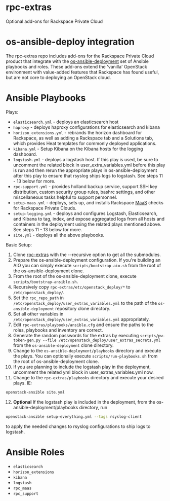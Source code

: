 # rpc-extras
Optional add-ons for Rackspace Private Cloud

# os-ansible-deploy integration

The rpc-extras repo includes add-ons for the Rackspace Private Cloud product
that integrate with the 
[os-ansible-deployment](https://github.com/stackforge/os-ansible-deployment)
set of Ansible playbooks and roles.
These add-ons extend the 'vanilla' OpenStack environment with value-added
features that Rackspace has found useful, but are not core to deploying an
OpenStack cloud.

# Ansible Playbooks

Plays:

* `elasticsearch.yml` - deploys an elasticsearch host
* `haproxy` - deploys haproxy configurations for elasticsearch and kibana
* `horizon_extensions.yml` - rebrands the horizon dashboard for Rackspace,
as well as adding a Rackspace tab and a Solutions tab, which provides
Heat templates for commonly deployed applications.
* `kibana.yml` - Setup Kibana on the Kibana hosts for the logging dashboard.
* `logstash.yml` - deploys a logstash host. If this play is used, be sure to 
uncomment the related block in user_extra_variables.yml before this play is 
run and then rerun the appropriate plays in os-ansible-deployment after this 
play to ensure that rsyslog ships logs to logstash. See steps 11 - 13 below 
for more.
* `rpc-support.yml` - provides holland backup service, support SSH key
distribution, custom security group rules, bashrc settings, and other
miscellaneous tasks helpful to support personnel.
* `setup-maas.yml` - deploys, sets up, and installs Rackspace
[MaaS](http://www.rackspace.com/cloud/monitoring) checks
for Rackspace Private Clouds.
* `setup-logging.yml` - deploys and configures Logstash, Elasticsearch, and 
Kibana to tag, index, and expose aggregated logs from all hosts and containers
in the deployment using the related plays mentioned above. See steps 11 - 13 
below for more.
* `site.yml` - deploys all the above playbooks.

Basic Setup:

1. Clone [rpc-extras](https://github.com/rcbops/rpc-extras) with the
--recursive option to get all the submodules.
2. Prepare the os-ansible-deployment configuration. If you're building an AIO
you can simply execute `scripts/bootstrap-aio.sh` from the root of the
os-ansible-deployment clone.
3. From the root of the os-ansible-deployment clone, execute
`scripts/bootstrap-ansible.sh`.
4. Recursively copy `rpc-extras/etc/openstack_deploy/*` to
`/etc/openstack_deploy/`.
5. Set the `rpc_repo_path` in
`/etc/openstack_deploy/user_extras_variables.yml` to the path of the
`os-ansible-deployment` repository clone directory.
6. Set all other variables in
`/etc/openstack_deploy/user_extras_variables.yml` appropriately.
7. Edit `rpc-extras/playbooks/ansible.cfg` and ensure the paths to the roles, 
playbooks and inventory are correct.
8. Generate the random passwords for the extras by executing
`scripts/pw-token-gen.py --file
/etc/openstack_deploy/user_extras_secrets.yml` from the
`os-ansible-deployment` clone directory.
9. Change to the `os-ansible-deployment/playbooks` directory and execute the
plays. You can optionally execute `scripts/run-playbooks.sh` from the root of
os-ansible-deployment clone.
10. If you are planning to include the logstash play in the deployment, 
uncomment the related yml block in user_extras_variables.yml now. 
11. Change to the `rpc-extras/playbooks` directory and execute your
desired plays.  IE: 
```bash
openstack-ansible site.yml
```

12. __Optional__ If the logstash play is included in the deployment, from the
os-ansible-deployment/playbooks directory, run 

```bash
openstack-ansible setup-everything.yml --tags rsyslog-client
```

to apply the needed changes to rsyslog configurations to ship logs to logstash. 

# Ansible Roles

* `elasticsearch`
* `horizon_extensions`
* `kibana`
* `logstash`
* `rpc_maas`
* `rpc_support`

